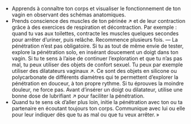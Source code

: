 - Apprends à connaître ton corps et visualiser le fonctionnement de ton vagin en observant des schémas anatomiques.
- Prends conscience des muscles de ton périnée ↗ et de leur contraction grâce à des exercices de respiration et décontraction. Par exemple : quand tu vas aux toilettes, contracte les muscles quelques secondes pour arrêter d’uriner, puis relâche. Recommence plusieurs fois. — La pénétration n’est pas obligatoire. Si tu as tout de même envie de tester, explore la pénétration solo, en insérant doucement un doigt dans ton vagin. Si tu te sens à l’aise de continuer l’exploration et que tu n’as pas mal, tu peux utiliser des objets de confort sexuel. Tu peux par exemple utiliser des dilatateurs vaginaux ↗. Ce sont des objets en silicone ou polycarbonate de différents diamètres qui te permettent d’explorer la pénétration en douceur, à ton propre rythme. Si tu éprouves la moindre douleur, ne force pas. Avant d’insérer un doigt ou dilatateur, utilise une bonne dose de lubrifiant ↗ pour faciliter la pénétration.
- Quand tu te sens ok d’aller plus loin, initie la pénétration avec ton ou ta partenaire en écoutant toujours ton corps. Communique avec lui ou elle pour leur indiquer dès que tu as mal ou que tu veux arrêter. »
